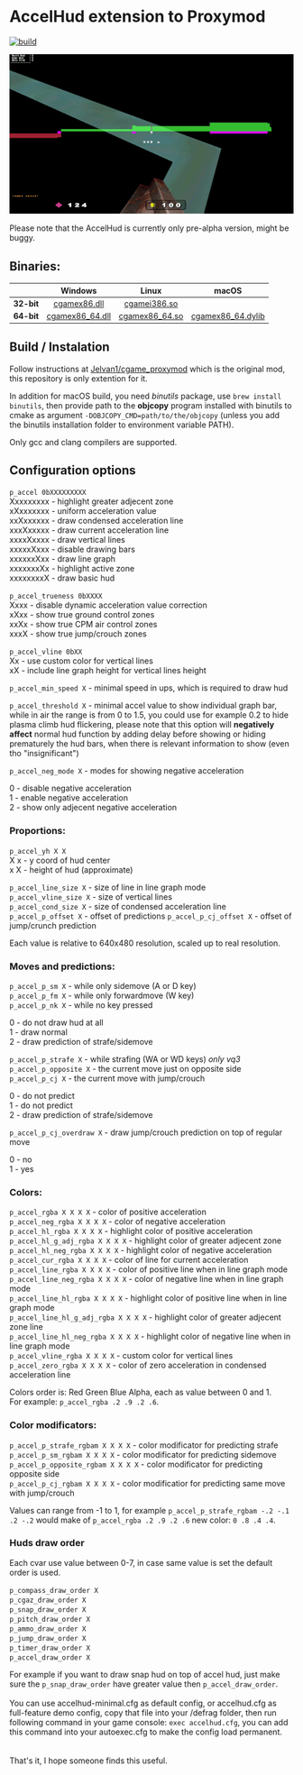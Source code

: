 # AccelHud extension to Proxymod

[![build](https://github.com/Kazzaky/AccelHud/actions/workflows/build_all.yml/badge.svg)](https://github.com/Kazzaky/AccelHud/actions/workflows/build_all.yml)

![demo of accel hud](./demo-small.gif)

Please note that the AccelHud is currently only pre-alpha version, might be buggy.

## Binaries:

|            | **Windows** | **Linux** | **macOS** |
| :--------: | :---------: | :-------: | :-------: |
| **32-bit** | [cgamex86.dll](../../releases/download/v0.0.9/cgamex86.dll) | [cgamei386.so](../../releases/download/v0.0.9/cgamei386.so) |
| **64-bit** | [cgamex86_64.dll](../../releases/download/v0.0.9/cgamex86_64.dll) | [cgamex86_64.so](../../releases/download/v0.0.9/cgamex86_64.so) | [cgamex86_64.dylib](../../releases/download/v0.0.9/cgamex86_64.dylib) |

## Build / Instalation

Follow instructions at [Jelvan1/cgame_proxymod](https://github.com/Jelvan1/cgame_proxymod) which is the original mod, this repository is only extention for it.

In addition for macOS build, you need *binutils* package, use `brew install binutils`, then provide path to the **objcopy** program installed with binutils to cmake as argument `-DOBJCOPY_CMD=path/to/the/objcopy` (unless you add the binutils installation folder to environment variable PATH).

Only gcc and clang compilers are supported.

## Configuration options

`p_accel 0bXXXXXXXXX`\
Xxxxxxxxx - highlight greater adjecent zone\
xXxxxxxxx - uniform acceleration value\
xxXxxxxxx - draw condensed acceleration line\
xxxXxxxxx - draw current acceleration line\
xxxxXxxxx - draw vertical lines\
xxxxxXxxx - disable drawing bars\
xxxxxxXxx - draw line graph\
xxxxxxxXx - highlight active zone\
xxxxxxxxX - draw basic hud

`p_accel_trueness 0bXXXX`\
Xxxx - disable dynamic acceleration value correction\
xXxx - show true ground control zones\
xxXx - show true CPM air control zones\
xxxX - show true jump/crouch zones

`p_accel_vline 0bXX`\
Xx - use custom color for vertical lines\
xX - include line graph height for vertical lines height

`p_accel_min_speed X` - minimal speed in ups, which is required to draw hud

`p_accel_threshold X` - minimal accel value to show individual graph bar, while in air the range is from 0 to 1.5, you could use for example 0.2 to hide plasma climb hud flickering, please note that this option will **negatively affect** normal hud function by adding delay before showing or hiding prematurely the hud bars, when there is relevant information to show (even tho "insignificant")

`p_accel_neg_mode X` - modes for showing negative acceleration

0 - disable negative acceleration\
1 - enable negative acceleration\
2 - show only adjecent negative acceleration

### Proportions:
`p_accel_yh X X`\
X x - y coord of hud center\
x X - height of hud (approximate)

`p_accel_line_size X` - size of line in line graph mode\
`p_accel_vline_size X` - size of vertical lines\
`p_accel_cond_size X` - size of condensed acceleration line\
`p_accel_p_offset X` - offset of predictions
`p_accel_p_cj_offset X` - offset of jump/crunch prediction

Each value is relative to 640x480 resolution, scaled up to real resolution.

### Moves and predictions:
`p_accel_p_sm X` - while only sidemove (A or D key)\
`p_accel_p_fm X` - while only forwardmove (W key)\
`p_accel_p_nk X` - while no key pressed

0 - do not draw hud at all\
1 - draw normal\
2 - draw prediction of strafe/sidemove

`p_accel_p_strafe X` - while strafing (WA or WD keys) *only vq3*\
`p_accel_p_opposite X` - the current move just on opposite side\
`p_accel_p_cj X` - the current move with jump/crouch

0 - do not predict\
1 - do not predict\
2 - draw prediction of strafe/sidemove

`p_accel_p_cj_overdraw X` - draw jump/crouch prediction on top of regular move

0 - no\
1 - yes

### Colors:
`p_accel_rgba X X X X` - color of positive acceleration\
`p_accel_neg_rgba X X X X` - color of negative acceleration\
`p_accel_hl_rgba X X X X` - highlight color of positive acceleration\
`p_accel_hl_g_adj_rgba X X X X` - highlight color of greater adjecent zone\
`p_accel_hl_neg_rgba X X X X` - highlight color of negative acceleration\
`p_accel_cur_rgba X X X X` - color of line for current acceleration\
`p_accel_line_rgba X X X X` - color of positive line when in line graph mode\
`p_accel_line_neg_rgba X X X X` - color of negative line when in line graph mode\
`p_accel_line_hl_rgba X X X X` - highlight color of positive line when in line graph mode\
`p_accel_line_hl_g_adj_rgba X X X X` - highlight color of greater adjecent zone line\
`p_accel_line_hl_neg_rgba X X X X` - highlight color of negative line when in line graph mode\
`p_accel_vline_rgba X X X X` - custom color for vertical lines\
`p_accel_zero_rgba X X X X` - color of zero acceleration in condensed acceleration line

Colors order is: Red Green Blue Alpha, each as value between 0 and 1.\
For example: `p_accel_rgba .2 .9 .2 .6`.

### Color modificators:
`p_accel_p_strafe_rgbam X X X X` - color modificator for predicting strafe\
`p_accel_p_sm_rgbam X X X X` - color modificator for predicting sidemove\
`p_accel_p_opposite_rgbam X X X X` - color modificator for predicting opposite side\
`p_accel_p_cj_rgbam X X X X` - color modificatior for predicting same move with jump/crouch


Values can range from -1 to 1, for example `p_accel_p_strafe_rgbam -.2 -.1 .2 -.2` would make of
`p_accel_rgba .2 .9 .2 .6` new color: `0 .8 .4 .4`.

### Huds draw order

Each cvar use value between 0-7, in case same value is set the default order is used.

`p_compass_draw_order X`\
`p_cgaz_draw_order X`\
`p_snap_draw_order X`\
`p_pitch_draw_order X`\
`p_ammo_draw_order X`\
`p_jump_draw_order X`\
`p_timer_draw_order X`\
`p_accel_draw_order X`

For example if you want to draw snap hud on top of accel hud, just make sure the `p_snap_draw_order` have greater value then `p_accel_draw_order`.
\
\
You can use accelhud-minimal.cfg as default config, or accelhud.cfg as full-feature demo config, copy that file into your /defrag folder, then run following command in your game console: `exec accelhud.cfg`, you can add this command into your autoexec.cfg to make the config load permanent.
\
\
\
That's it, I hope someone finds this useful.
